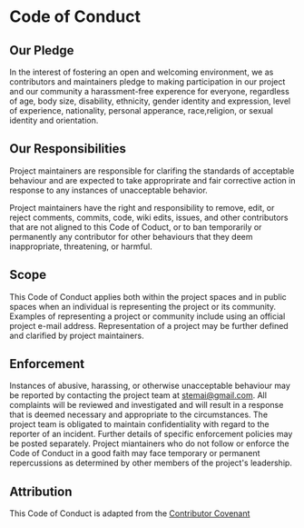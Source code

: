 # Code of Conduct

## Our Pledge

In the interest of fostering an open and welcoming environment, we as contributors and maintainers pledge to making participation in our project and our community a harassment-free experence for everyone, regardless of age, body size, disability, ethnicity, gender identity and expression, level of experience, nationality, personal apperance, race,religion, or sexual identity and orientation.

## Our Responsibilities

Project maintainers are responsible for clarifing the standards of acceptable behaviour and are expected to take approprirate and fair corrective action in response to any instances of unacceptable behavior.

Project maintainers have the right and responsibility to remove, edit, or reject comments, commits, code, wiki edits, issues, and other contributors that are not aligned to this Code of Coduct, or to ban temporarily or permanently any contributor for other behaviours that they deem inappropriate, threatening, or harmful.

## Scope

This Code of Conduct applies both within the project spaces and in public spaces when an individual is representing the project or its community. Examples of representing a project or community include using an official project e-mail address. Representation of a project may be further defined and clarified by project maintainers.

## Enforcement

Instances of abusive, harassing, or otherwise unacceptable behaviour may be reported by contacting the project team at stemai@gmail.com. All complaints will be reviewed and investigated and will result in a response that is deemed necessary and appropriate to the circumstances. The project team is obligated to maintain confidentiality with regard to the reporter of an incident. Further details of specific enforcement policies may be posted separately.
Project miantainers who do not follow or enforce the Code of Conduct in a good faith may face temporary or permanent repercussions as determined by other members of the project's leadership.

## Attribution
This Code of Conduct is adapted from the [Contributor Covenant](https://www.contributor-covenant.org/version/1/4/code-of-conduct.html)
